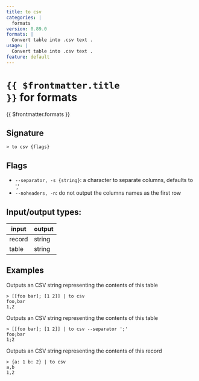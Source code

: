 ```yaml
---
title: to csv
categories: |
  formats
version: 0.89.0
formats: |
  Convert table into .csv text .
usage: |
  Convert table into .csv text .
feature: default
---
```

<!-- This file is automatically generated. Please edit the command in https://github.com/nushell/nushell instead. -->

# <code>{{ $frontmatter.title }}</code> for formats

<div class='command-title'>{{ $frontmatter.formats }}</div>

## Signature

```> to csv {flags} ```

## Flags

 -  `--separator, -s {string}`: a character to separate columns, defaults to ','
 -  `--noheaders, -n`: do not output the columns names as the first row


## Input/output types:

| input  | output |
| ------ | ------ |
| record | string |
| table  | string |
## Examples

Outputs an CSV string representing the contents of this table
```nu
> [[foo bar]; [1 2]] | to csv
foo,bar
1,2

```

Outputs an CSV string representing the contents of this table
```nu
> [[foo bar]; [1 2]] | to csv --separator ';'
foo;bar
1;2

```

Outputs an CSV string representing the contents of this record
```nu
> {a: 1 b: 2} | to csv
a,b
1,2

```
